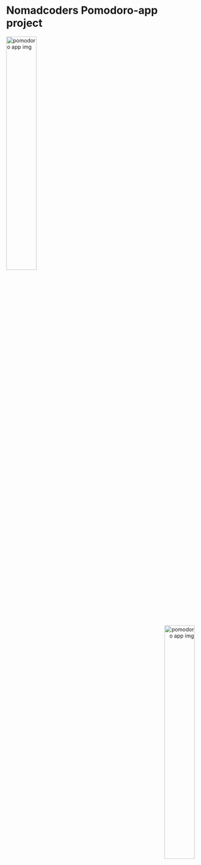 # Nomadcoders Pomodoro-app project

<p align="left">
<img width="40%" alt="pomodoro app img" src="https://github.com/user-attachments/assets/e2850dec-eb10-4f6d-91aa-5a8fe998f540">
</p>
<p align="right">
<img width="40%" alt="pomodoro app img" src="https://github.com/user-attachments/assets/5c0cda75-dbf5-4c0a-a983-8e439e052598">
</p>
